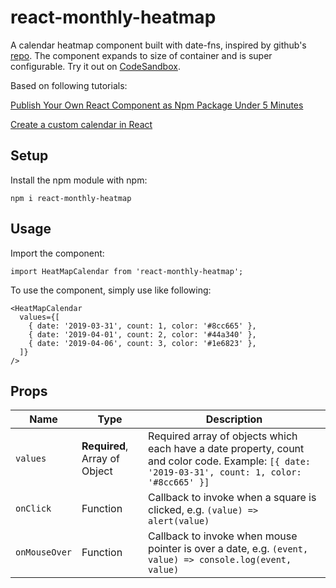 # react-monthly-heatmap

A calendar heatmap component built with date-fns, inspired by github's [repo](https://github.com/patientslikeme/react-calendar-heatmap). The component expands to size of container and is super configurable. Try it out on [CodeSandbox](https://codesandbox.io/s/r49xv17zzm).

Based on following tutorials:

[Publish Your Own React Component as Npm Package Under 5 Minutes](https://medium.com/quick-code/publish-your-own-react-component-as-npm-package-under-5-minutes-8a47f0cb92b9)

[Create a custom calendar in React](https://blog.flowandform.agency/create-a-custom-calendar-in-react-3df1bfd0b728)

## Setup

Install the npm module with npm:

```
npm i react-monthly-heatmap
```

## Usage

Import the component:

```
import HeatMapCalendar from 'react-monthly-heatmap';
```

To use the component, simply use like following:

```
<HeatMapCalendar
  values={[
    { date: '2019-03-31', count: 1, color: '#8cc665' },
    { date: '2019-04-01', count: 2, color: '#44a340' },
    { date: '2019-04-06', count: 3, color: '#1e6823' },
  ]}
/>
```

## Props

| Name | Type | Description |
| ---- | ---- | ----------- |
| `values` | **Required**, Array of Object | Required array of objects which each have a date property, count and color code. Example: `[{ date: '2019-03-31', count: 1, color: '#8cc665' }]` |
| `onClick` | Function | Callback to invoke when a square is clicked, e.g. `(value) => alert(value)` |
| `onMouseOver` | Function | Callback to invoke when mouse pointer is over a date, e.g. `(event, value) => console.log(event, value)` |

